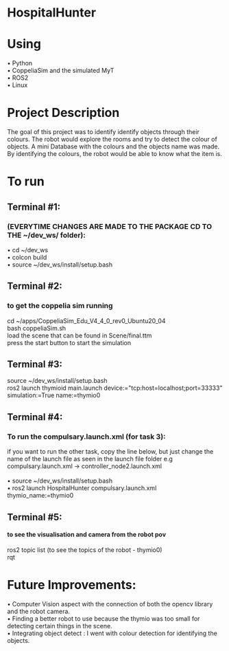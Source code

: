 # HospitalHunter

# Using 
• Python <br>
• CoppeliaSim and the simulated MyT <br>
• ROS2 <br>
• Linux <br>

# Project Description
The goal of this project was to identify identify objects through their colours. The robot would explore the rooms and try to detect the colour of objects. A mini Database with the colours and the objects name was made. By identifying the colours, the robot would be able to know what the item is.


# To run 
## Terminal #1:
### (EVERYTIME CHANGES ARE MADE TO THE PACKAGE CD TO THE ~/dev_ws/ folder): <br>
•	cd ~/dev_ws <br>
• colcon build <br>
•	source ~/dev_ws/install/setup.bash <br>

## Terminal #2:
### to get the coppelia sim running
cd ~/apps/CoppeliaSim_Edu_V4_4_0_rev0_Ubuntu20_04<br>
bash coppeliaSim.sh <br>
load the scene that can be found in Scene/final.ttm <br>
press the start button to start the simulation <br>


## Terminal #3:
source ~/dev_ws/install/setup.bash <br>
ros2 launch thymioid main.launch device:="tcp:host=localhost;port=33333" simulation:=True name:=thymio0


## Terminal #4:
### To run the compulsary.launch.xml (for task 3):
if you want to run the other task, copy the line below, but just change the name of the launch file as seen in the launch file folder e.g compulsary.launch.xml -> controller_node2.launch.xml  <br>  <br>
• source ~/dev_ws/install/setup.bash <br>
• ros2 launch HospitalHunter compulsary.launch.xml thymio_name:=thymio0 <br>


## Terminal #5:
#### to see the visualisation and camera from the robot pov
ros2 topic list (to see the topics of the robot - thymio0) <br>
rqt


#  Future Improvements:
•	Computer Vision aspect with the connection of both the opencv library and the robot camera.<br>
•	Finding a better robot to use because the thymio was too small for detecting certain things in the scene.<br>
•	Integrating object detect : I went with colour detection for identifying the objects. <br>
